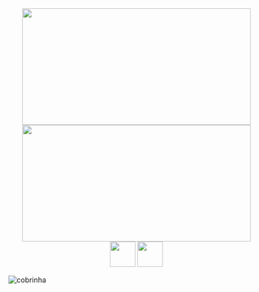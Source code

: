<div align="center">
<img height="230px" width="450px" src="https://github-readme-stats.vercel.app/api?username=glauberperez&theme=chartreuse-dark&count_private=1&hide_border=1&show_icons=true">
<img height="230px" width="450px" src="https://github-readme-stats.vercel.app/api/top-langs/?username=glauberperez&layout=compact&hide_title=1&hide_border=1&theme=chartreuse-dark">
</div>
<div align="center">
<img height="50px" width="50px" src="https://cdn.jsdelivr.net/gh/devicons/devicon/icons/javascript/javascript-original.svg"/>
<img height="50px" width="50px" src="https://cdn.jsdelivr.net/gh/devicons/devicon/icons/linux/linux-original.svg"/>


</div>


![cobrinha](https://raw.githubusercontent.com/glauberperez/glauberperez/output/github-contribution-grid-snake.svg)
